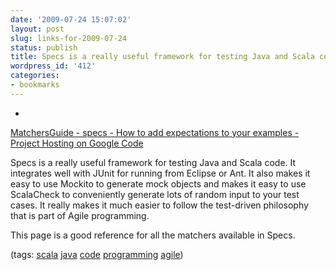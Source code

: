 ```yaml
---
date: '2009-07-24 15:07:02'
layout: post
slug: links-for-2009-07-24
status: publish
title: Specs is a really useful framework for testing Java and Scala code
wordpress_id: '412'
categories:
- bookmarks
---
```


  * 
                

[MatchersGuide -  specs -  How to add expectations to your examples - Project Hosting on Google Code](http://code.google.com/p/specs/wiki/MatchersGuide)


                

Specs is a really useful framework for testing Java and Scala code.  It integrates well with JUnit for running from Eclipse or Ant.  It also makes it easy to use Mockito to generate mock objects and makes it easy to use ScalaCheck to conveniently generate lots of random input to your test cases.  It really makes it much easier to follow the test-driven philosophy that is part of Agile programming.

This page is a good reference for all the matchers available in Specs.


                

(tags: [scala](http://delicious.com/eob/scala) [java](http://delicious.com/eob/java) [code](http://delicious.com/eob/code) [programming](http://delicious.com/eob/programming) [agile](http://delicious.com/eob/agile))


            
